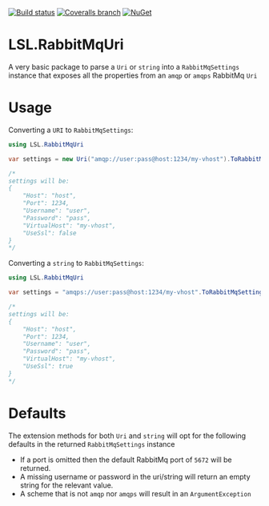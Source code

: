 [![Build status](https://img.shields.io/appveyor/ci/alunacjones/lsl-rabbitmquri.svg)](https://ci.appveyor.com/project/alunacjones/lsl-rabbitmquri)
[![Coveralls branch](https://img.shields.io/coverallsCoverage/github/alunacjones/LSL.RabbitMqUri)](https://coveralls.io/github/alunacjones/LSL.RabbitMqUri)
[![NuGet](https://img.shields.io/nuget/v/LSL.RabbitMqUri.svg)](https://www.nuget.org/packages/LSL.RabbitMqUri/)

# LSL.RabbitMqUri

A very basic package to parse a `Uri` or `string` into a `RabbitMqSettings` instance that exposes all the properties from an `amqp` or `amqps` RabbitMq `Uri`

# Usage

Converting a `URI` to `RabbitMqSettings`:

```csharp
using LSL.RabbitMqUri

var settings = new Uri("amqp://user:pass@host:1234/my-vhost").ToRabbitMqSettings();

/*
settings will be:
{
    "Host": "host",
    "Port": 1234,
    "Username": "user",
    "Password": "pass",
    "VirtualHost": "my-vhost",
    "UseSsl": false
}
*/
```

Converting a `string` to `RabbitMqSettings`:

```csharp
using LSL.RabbitMqUri

var settings = "amqps://user:pass@host:1234/my-vhost".ToRabbitMqSettings();

/*
settings will be:
{
    "Host": "host",
    "Port": 1234,
    "Username": "user",
    "Password": "pass",
    "VirtualHost": "my-vhost",
    "UseSsl": true
}
*/
```

# Defaults

The extension methods for both `Uri` and `string` will opt for the following defaults in the returned `RabbitMqSettings` instance

* If a port is omitted then the default RabbitMq port of `5672` will be returned.
* A missing username or password in the uri/string will return an empty string for the relevant value.
* A scheme that is not `amqp` nor `amqps` will result in an `ArgumentException`